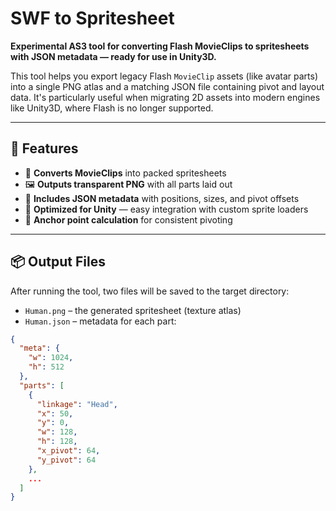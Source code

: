 # SWF to Spritesheet

**Experimental AS3 tool for converting Flash MovieClips to spritesheets with JSON metadata — ready for use in Unity3D.**

This tool helps you export legacy Flash `MovieClip` assets (like avatar parts) into a single PNG atlas and a matching JSON file containing pivot and layout data. It's particularly useful when migrating 2D assets into modern engines like Unity3D, where Flash is no longer supported.

---

## 🚀 Features

- 🧩 **Converts MovieClips** into packed spritesheets
- 🖼️ **Outputs transparent PNG** with all parts laid out
- 🧭 **Includes JSON metadata** with positions, sizes, and pivot offsets
- 📐 **Optimized for Unity** — easy integration with custom sprite loaders
- 🔧 **Anchor point calculation** for consistent pivoting

---

## 📦 Output Files

After running the tool, two files will be saved to the target directory:

- `Human.png` – the generated spritesheet (texture atlas)
- `Human.json` – metadata for each part:
```json
{
  "meta": {
    "w": 1024,
    "h": 512
  },
  "parts": [
    {
      "linkage": "Head",
      "x": 50,
      "y": 0,
      "w": 128,
      "h": 128,
      "x_pivot": 64,
      "y_pivot": 64
    },
    ...
  ]
}
